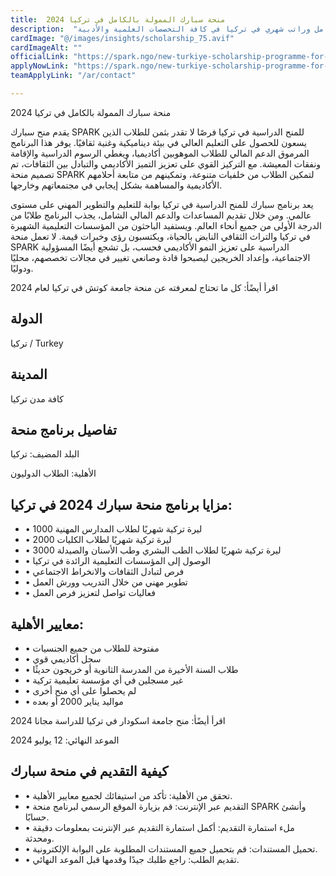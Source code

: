 ```yaml
---
title:  منحة سبارك الممولة بالكامل في تركيا 2024 
description:  "منحة سبارك الذهبية الممولة بالكامل وراتب شهري في تركيا في كافة التخصصات العلمية والأدبية" 
cardImage: "@/images/insights/scholarship_75.avif" 
cardImageAlt: "" 
officialLink: "https://spark.ngo/new-turkiye-scholarship-programme-for-international-students/" 
applyNowLink: "https://spark.ngo/new-turkiye-scholarship-programme-for-international-students/" 
teamApplyLink: "/ar/contact"

---
```


منحة سبارك الممولة بالكامل في تركيا 2024

يقدم منح سبارك SPARK للمنح الدراسية في تركيا فرصًا لا تقدر بثمن للطلاب الذين يسعون للحصول على التعليم العالي في بيئة ديناميكية وغنية ثقافيًا. يوفر هذا البرنامج المرموق الدعم المالي للطلاب الموهوبين أكاديميا، ويغطي الرسوم الدراسية والإقامة ونفقات المعيشة. مع التركيز القوي على تعزيز التميز الأكاديمي والتبادل بين الثقافات، تم تصميم منحة SPARK لتمكين الطلاب من خلفيات متنوعة، وتمكينهم من متابعة أحلامهم الأكاديمية والمساهمة بشكل إيجابي في مجتمعاتهم وخارجها.

يعد برنامج سبارك للمنح الدراسية في تركيا بوابة للتعليم والتطوير المهني على مستوى عالمي. ومن خلال تقديم المساعدات والدعم المالي الشامل، يجذب البرنامج طلابًا من الدرجة الأولى من جميع أنحاء العالم. ويستفيد الباحثون من المؤسسات التعليمية الشهيرة في تركيا والتراث الثقافي النابض بالحياة، ويكتسبون رؤى وخبرات قيمة. لا تعمل منحة SPARK الدراسية على تعزيز النمو الأكاديمي فحسب، بل تشجع أيضًا المسؤولية الاجتماعية، وإعداد الخريجين ليصبحوا قادة وصانعي تغيير في مجالات تخصصهم، محليًا ودوليًا.

اقرأ أيضًأ: كل ما تحتاج لمعرفته عن منحة جامعة كوتش في تركيا لعام 2024

## الدولة

تركيا / Turkey

## المدينة

كافة مدن تركيا

## تفاصيل برنامج منحة

البلد المضيف: تركيا

الأهلية: الطلاب الدوليون

## مزايا برنامج منحة سبارك 2024 في تركيا:

- • 1000 ليرة تركية شهريًا لطلاب المدارس المهنية
- • 2000 ليرة تركية شهريًا لطلاب الكليات
- • 3000 ليرة تركية شهريًا لطلاب الطب البشري وطب الأسنان والصيدلة
- • الوصول إلى المؤسسات التعليمية الرائدة في تركيا
- • فرص لتبادل الثقافات والانخراط الاجتماعي
- • تطوير مهني من خلال التدريب وورش العمل
- • فعاليات تواصل لتعزيز فرص العمل

## معايير الأهلية:

- • مفتوحة للطلاب من جميع الجنسيات
- • سجل أكاديمي قوي
- • طلاب السنة الأخيرة من المدرسة الثانوية أو خريجون حديثًا
- • غير مسجلين في أي مؤسسة تعليمية تركية
- • لم يحصلوا على أي منح أخرى
- • مواليد يناير 2000 أو بعده

اقرأ أيضًأ: منح جامعة اسكودار في تركيا للدراسة مجانا 2024

الموعد النهائي: 12 يوليو 2024

## كيفية التقديم في منحة سبارك

- • تحقق من الأهلية: تأكد من استيفائك لجميع معايير الأهلية.
- • التقديم عبر الإنترنت: قم بزيارة الموقع الرسمي لبرنامج منحة SPARK وأنشئ حسابًا.
- • ملء استمارة التقديم: أكمل استمارة التقديم عبر الإنترنت بمعلومات دقيقة ومحدثة.
- • تحميل المستندات: قم بتحميل جميع المستندات المطلوبة على البوابة الإلكترونية.
- • تقديم الطلب: راجع طلبك جيدًا وقدمها قبل الموعد النهائي.

